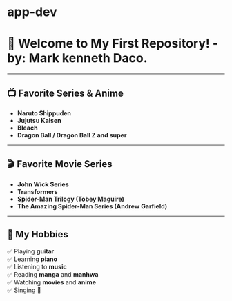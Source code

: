 # app-dev

# 🌟 Welcome to My First Repository! - by: Mark kenneth Daco.

---

## 📺 Favorite Series & Anime

- **Naruto Shippuden** 
- **Jujutsu Kaisen** 
- **Bleach** 
- **Dragon Ball / Dragon Ball Z and super** 

---

## 🎬 Favorite Movie Series

- **John Wick Series**
- **Transformers**  
- **Spider-Man Trilogy (Tobey Maguire)**  
- **The Amazing Spider-Man Series (Andrew Garfield)**  
  

---

## 🎵 My Hobbies

✅ Playing **guitar**  
✅ Learning **piano**  
✅ Listening to **music**  
✅ Reading **manga** and **manhwa**  
✅ Watching **movies** and **anime**  
✅ Singing 🎤  
